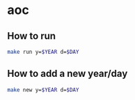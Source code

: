 # aoc

## How to run

```bash
make run y=$YEAR d=$DAY
```

## How to add a new year/day

```bash
make new y=$YEAR d=$DAY
```
